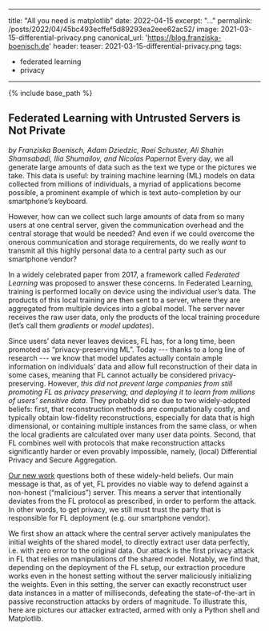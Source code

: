 
---
title: "All you need is matplotlib"
date: 2022-04-15
excerpt: "..."
permalink: /posts/2022/04/45bc493ecffef5d89293ea2eee62ac52/
image: 2021-03-15-differential-privacy.png
canonical_url: 'https://blog.franziska-boenisch.de'
header:
  teaser: 2021-03-15-differential-privacy.png
tags:
  - federated learning
  - privacy
---
<script src="//yihui.org/js/math-code.js"></script>
<!-- Just one possible MathJax CDN below. You may use others. -->
<script async
  src="//mathjax.rstudio.com/latest/MathJax.js?config=TeX-MML-AM_CHTML">
</script>

{% include base_path %}

## Federated Learning with Untrusted Servers is Not Private

*by Franziska Boenisch, Adam Dziedzic, Roei Schuster, Ali Shahin Shamsabadi, Ilia Shumailov, and Nicolas Papernot*
Every day, we all generate large amounts of data such as the text we type or the pictures we take. This data is useful: by training machine learning (ML) models on data collected from millions of individuals, a myriad of applications become possible, a prominent example of which is text auto-completion by our smartphone’s keyboard.

However, how can we collect such large amounts of data from so many users at one central server, given the communication overhead and the central storage that would be needed? And even if we could overcome the onerous communication and storage requirements, do we really *want* to transmit all this highly personal data to a central party such as our smartphone vendor? 

In a widely celebrated paper from 2017, a framework called *Federated Learning* was proposed to answer these concerns. In Federated Learning, training is performed locally on device using the individual user’s data. The products of this local training are then sent to a server, where they are aggregated from multiple devices into a global model. The server never receives the raw user data, only the products of the local training procedure (let’s call them *gradients* or *model updates*).








Since users’ data never leaves devices, FL has, for a long time, been promoted as “privacy-preserving ML”. Today --- thanks to a long line of research --- we know that model updates actually contain ample information on individuals’ data and allow full reconstruction of their data in some cases, meaning that FL cannot actually be considered privacy-preserving. However, *this did not prevent large companies from still promoting FL as privacy preserving, and deploying it to learn from millions of users’ sensitive data*. They probably did so due to two widely-adopted beliefs: first, that reconstruction methods are computationally costly, and typically obtain low-fidelity reconstructions, especially for data that is high dimensional, or containing multiple instances from the same class, or when the local gradients are calculated over many user data points. Second, that FL combines well with protocols that make reconstruction attacks significantly harder or even provably impossible, namely, (local) Differential Privacy and Secure Aggregation.

[Our new work](https://arxiv.org/pdf/2112.02918.pdf) questions both of these widely-held beliefs. Our main message is that, as of yet, FL provides no viable way to defend against a non-honest (“malicious”) server.  This means a server that intentionally deviates from the FL protocol as prescribed, in order to perform the attack. In other words, to get privacy, we still must trust the party that is responsible for FL deployment (e.g. our smartphone vendor).

We first show an attack where the central server actively manipulates the initial weights of the shared model, to directly extract user data perfectly, i.e. with zero error to the original data. Our attack is the first privacy attack in FL that relies on  manipulations of the shared model. Notably, we find that, depending on the deployment of the FL setup, our extraction procedure works even in the honest setting without  the server maliciously initializing the weights. Even in this setting, the server can exactly reconstruct user data instances in a matter of milliseconds, defeating the state-of-the-art in passive reconstruction attacks by orders of magnitude. To illustrate this, here are pictures our attacker extracted, armed with only a Python shell and Matplotlib.
